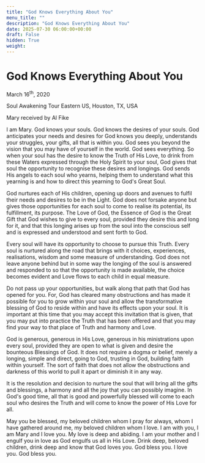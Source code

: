 ```yaml
---
title: "God Knows Everything About You"
menu_title: ""
description: "God Knows Everything About You"
date: 2025-07-30 06:00:00+00:00
draft: False
hidden: True
weight:
---
```

# God Knows Everything About You

March 16<sup>th</sup>, 2020

Soul Awakening Tour Eastern US, Houston, TX, USA

Mary received by Al Fike

I am Mary. God knows your souls. God knows the desires of your souls. God anticipates your needs and desires for God knows you deeply, understands your struggles, your gifts, all that is within you. God sees you beyond the vision that you may have of yourself in the world. God sees everything. So when your soul has the desire to know the Truth of His Love, to drink from these Waters expressed through the Holy Spirit to your soul, God gives that soul the opportunity to recognise these desires and longings. God sends His angels to each soul who yearns, helping them to understand what this yearning is and how to direct this yearning to God's Great Soul.

God nurtures each of His children, opening up doors and avenues to fulfil their needs and desires to be in the Light. God does not forsake anyone but gives those opportunities for each soul to come to realise its potential, its fulfillment, its purpose. The Love of God, the Essence of God is the Great Gift that God wishes to give to every soul, provided they desire this and long for it, and that this longing arises up from the soul into the conscious self and is expressed and understood and sent forth to God.

Every soul will have its opportunity to choose to pursue this Truth. Every soul is nurtured along the road that brings with it choices, experiences, realisations, wisdom and some measure of understanding. God does not leave anyone behind but in some way the longing of the soul is answered and responded to so that the opportunity is made available, the choice becomes evident and Love flows to each child in equal measure.

Do not pass up your opportunities, but walk along that path that God has opened for you. For, God has cleared many obstructions and has made it possible for you to grow within your soul and allow the transformative blessing of God to reside within and have its effects upon your soul. It is important at this time that you may accept this invitation that is given, that you may put into practice the Truth that has been offered and that you may find your way to that place of Truth and harmony and Love.

God is generous, generous in His Love, generous in his ministrations upon every soul, provided they are open to what is given and desire the bounteous Blessings of God. It does not require a dogma or belief, merely a longing, simple and direct, going to God, trusting in God, building faith within yourself. The sort of faith that does not allow the obstructions and darkness of this world to pull it apart or diminish it in any way.

It is the resolution and decision to nurture the soul that will bring all the gifts and blessings, a harmony and all the joy that you can possibly imagine. In God's good time, all that is good and powerfully blessed will come to each soul who desires the Truth and  will come to know the power of His Love for all.

May you be blessed, my beloved children whom I pray for always, whom I have gathered around me, my beloved children whom I love. I am with you, I am Mary and I love you. My love is deep and abiding. I am your mother and I engulf you in love as God engulfs us all in His Love. Drink deep, beloved children, drink deep and know that God loves you. God bless you. I love you. God bless you.
